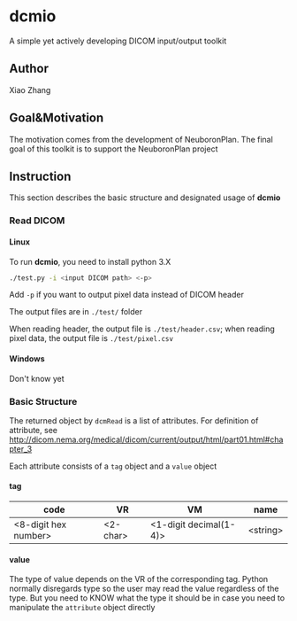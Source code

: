 # dcmio

A simple yet actively developing DICOM input/output toolkit

## Author

Xiao Zhang

## Goal&Motivation

The motivation comes from the development of NeuboronPlan. The final goal of this toolkit is to support the NeuboronPlan project

## Instruction

This section describes the basic structure and designated usage of **dcmio**

### Read DICOM

#### Linux

To run **dcmio**, you need to install python 3.X

```bash
./test.py -i <input DICOM path> <-p>
```

Add `-p` if you want to output pixel data instead of DICOM header

The output files are in `./test/` folder

When reading header, the output file is `./test/header.csv`; when reading pixel data, the output file is `./test/pixel.csv`

#### Windows

Don't know yet

### Basic Structure

The returned object by `dcmRead` is a list of attributes. For definition of attribute, see <http://dicom.nema.org/medical/dicom/current/output/html/part01.html#chapter_3>

Each attribute consists of a `tag` object and a `value` object

#### tag

|   code  | VR | VM | name |
| -------- | -- | -- | ---- |
| \<8-digit hex number\> | \<2-char\> | \<1-digit decimal(1-4)\> | \<string\> |

#### value

The type of value depends on the VR of the corresponding tag. Python normally disregards type so the user may read the value regardless of the type. But you need to KNOW what the type it should be in case you need to manipulate the `attribute` object directly
